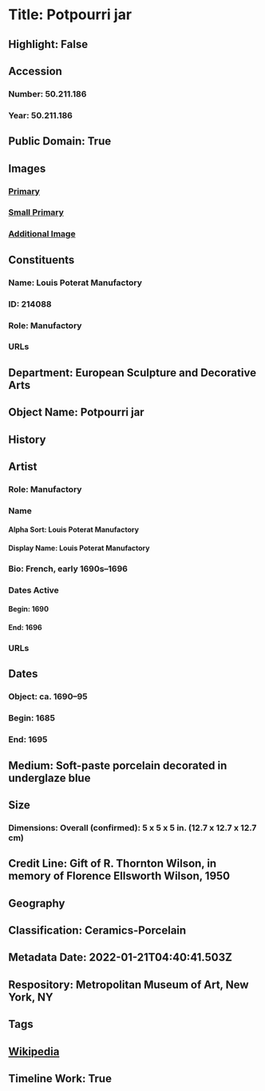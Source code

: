 # Title: Potpourri jar
## Highlight: False
## Accession
### Number: 50.211.186
### Year: 50.211.186
## Public Domain: True
## Images
### [Primary](https://images.metmuseum.org/CRDImages/es/original/DP156491.jpg)
### [Small Primary](https://images.metmuseum.org/CRDImages/es/web-large/DP156491.jpg)
### [Additional Image](https://images.metmuseum.org/CRDImages/es/original/DP156490.jpg)
## Constituents
### Name: Louis Poterat Manufactory
### ID: 214088
### Role: Manufactory
### URLs
## Department: European Sculpture and Decorative Arts
## Object Name: Potpourri jar
## History
## Artist
### Role: Manufactory
### Name
#### Alpha Sort: Louis Poterat Manufactory
#### Display Name: Louis Poterat Manufactory
### Bio: French, early 1690s–1696
### Dates Active
#### Begin: 1690
#### End: 1696
### URLs
## Dates
### Object: ca. 1690–95
### Begin: 1685
### End: 1695
## Medium: Soft-paste porcelain decorated in underglaze blue
## Size
### Dimensions: Overall (confirmed): 5 x 5 x 5 in. (12.7 x 12.7 x 12.7 cm)
## Credit Line: Gift of R. Thornton Wilson, in memory of Florence Ellsworth Wilson, 1950
## Geography
## Classification: Ceramics-Porcelain
## Metadata Date: 2022-01-21T04:40:41.503Z
## Respository: Metropolitan Museum of Art, New York, NY
## Tags
## [Wikipedia](https://www.wikidata.org/wiki/Q96318783)
## Timeline Work: True